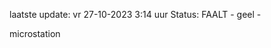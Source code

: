 laatste update: 
vr 27-10-2023  3:14   uur 
Status: FAALT - geel - 
<div class="service Y">microstation</div>
